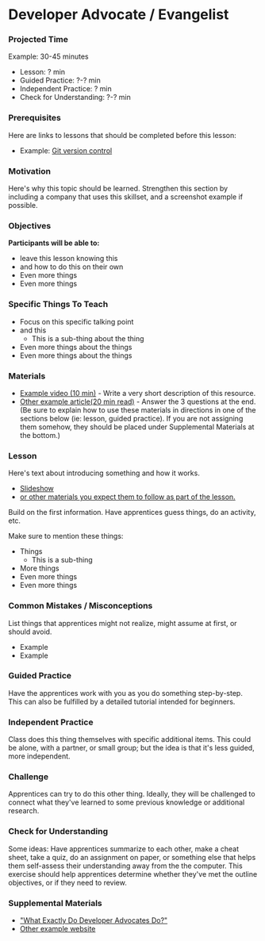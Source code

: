 # Developer Advocate / Evangelist

### Projected Time

Example: 30-45 minutes
- Lesson: ? min
- Guided Practice: ?-? min
- Independent Practice: ? min
- Check for Understanding: ?-? min

### Prerequisites

Here are links to lessons that should be completed before this lesson:

- Example: [Git version control](version-control/git-version-control/git-version-control.md)

### Motivation

Here's why this topic should be learned. Strengthen this section by including a company that uses this skillset, and a screenshot example if possible.

### Objectives

**Participants will be able to:**

- leave this lesson knowing this
- and how to do this on their own
- Even more things
- Even more things

### Specific Things To Teach

- Focus on this specific talking point
- and this
	- This is a sub-thing about the thing
- Even more things about the things
- Even more things about the things

### Materials

- [Example video (10 min)](https://example.com) - Write a very short description of this resource.
- [Other example article(20 min read)](https://otherexample.com) - Answer the 3 questions at the end.
(Be sure to explain how to use these materials in directions in one of the sections below (ie: lesson, guided practice).  If you are not assigning them somehow, they should be placed under Supplemental Materials at the bottom.) 

### Lesson

Here's text about introducing something and how it works.

- [Slideshow](https://docs.google.com/presentation/d/1JF2t4VCznUzD2tyW9kuc0Gx8-q0rnpzjDpXxpMFh8DA/edit?usp=sharing)
- [or other materials you expect them to follow as part of the lesson.](google.com)

Build on the first information. Have apprentices guess things, do an activity, etc.

Make sure to mention these things:

- Things
	- This is a sub-thing
- More things
- Even more things
- Even more things


### Common Mistakes / Misconceptions

List things that apprentices might not realize, might assume at first, or should avoid.

- Example
- Example


### Guided Practice

Have the apprentices work with you as you do something step-by-step.  This can also be fulfilled by a detailed tutorial intended for beginners.


### Independent Practice

Class does this thing themselves with specific additional items. This could be alone, with a partner, or small group; but the idea is that it's less guided, more independent.

### Challenge

Apprentices can try to do this other thing. Ideally, they will be challenged to connect what they've learned to some previous knowledge or additional research.


### Check for Understanding

Some ideas: Have apprentices summarize to each other, make a cheat sheet, take a quiz, do an assignment on paper, or something else that helps them self-assess their understanding away from the the computer. This exercise should help apprentices determine whether they've met the outline objectives, or if they need to review.

### Supplemental Materials
- ["What Exactly Do Developer Advocates Do?"](https://www.keyvalues.com/blog/what-exactly-do-developer-advocates-do)
- [Other example website](https://otherexample.com)
